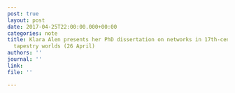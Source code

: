 ```yaml
---
post: true
layout: post
date: 2017-04-25T22:00:00.000+00:00
categories: note
title: Klara Alen presents her PhD dissertation on networks in 17th-century Antwerp
  tapestry worlds (26 April)
authors: ''
journal: ''
link: 
file: ''

---
```

